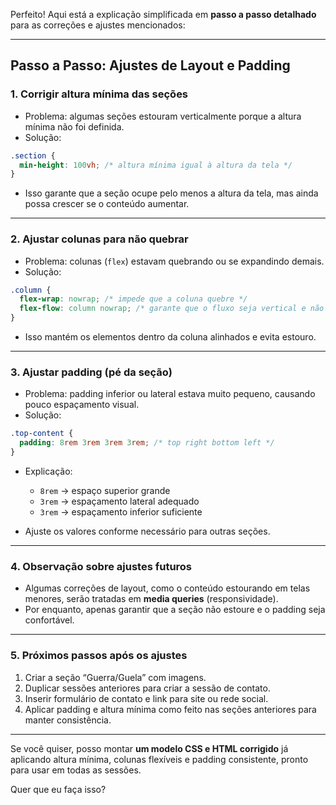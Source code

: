 Perfeito! Aqui está a explicação simplificada em **passo a passo detalhado** para as correções e ajustes mencionados:

---

## **Passo a Passo: Ajustes de Layout e Padding**

### **1. Corrigir altura mínima das seções**

* Problema: algumas seções estouram verticalmente porque a altura mínima não foi definida.
* Solução:

```css
.section {
  min-height: 100vh; /* altura mínima igual à altura da tela */
}
```

* Isso garante que a seção ocupe pelo menos a altura da tela, mas ainda possa crescer se o conteúdo aumentar.

---

### **2. Ajustar colunas para não quebrar**

* Problema: colunas (`flex`) estavam quebrando ou se expandindo demais.
* Solução:

```css
.column {
  flex-wrap: nowrap; /* impede que a coluna quebre */
  flex-flow: column nowrap; /* garante que o fluxo seja vertical e não quebre */
}
```

* Isso mantém os elementos dentro da coluna alinhados e evita estouro.

---

### **3. Ajustar padding (pé da seção)**

* Problema: padding inferior ou lateral estava muito pequeno, causando pouco espaçamento visual.
* Solução:

```css
.top-content {
  padding: 8rem 3rem 3rem 3rem; /* top right bottom left */
}
```

* Explicação:

  * `8rem` → espaço superior grande
  * `3rem` → espaçamento lateral adequado
  * `3rem` → espaçamento inferior suficiente
* Ajuste os valores conforme necessário para outras seções.

---

### **4. Observação sobre ajustes futuros**

* Algumas correções de layout, como o conteúdo estourando em telas menores, serão tratadas em **media queries** (responsividade).
* Por enquanto, apenas garantir que a seção não estoure e o padding seja confortável.

---

### **5. Próximos passos após os ajustes**

1. Criar a seção “Guerra/Guela” com imagens.
2. Duplicar sessões anteriores para criar a sessão de contato.
3. Inserir formulário de contato e link para site ou rede social.
4. Aplicar padding e altura mínima como feito nas seções anteriores para manter consistência.

---

Se você quiser, posso montar **um modelo CSS e HTML corrigido** já aplicando altura mínima, colunas flexíveis e padding consistente, pronto para usar em todas as sessões.

Quer que eu faça isso?
